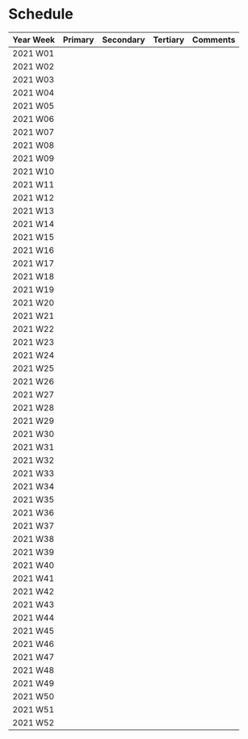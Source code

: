 # Schedule

| Year Week | Primary | Secondary | Tertiary | Comments |
|-----------|---------|-----------|----------|----------|
| 2021 W01 |         |           |          |          |
| 2021 W02 |         |           |          |          |
| 2021 W03 |         |           |          |          |
| 2021 W04 |         |           |          |          |
| 2021 W05 |         |           |          |          |
| 2021 W06 |         |           |          |          |
| 2021 W07 |         |           |          |          |
| 2021 W08 |         |           |          |          |
| 2021 W09 |         |           |          |          |
| 2021 W10 |         |           |          |          |
| 2021 W11 |         |           |          |          |
| 2021 W12 |         |           |          |          |
| 2021 W13 |         |           |          |          |
| 2021 W14 |         |           |          |          |
| 2021 W15 |         |           |          |          |
| 2021 W16 |         |           |          |          |
| 2021 W17 |         |           |          |          |
| 2021 W18 |         |           |          |          |
| 2021 W19 |         |           |          |          |
| 2021 W20 |         |           |          |          |
| 2021 W21 |         |           |          |          |
| 2021 W22 |         |           |          |          |
| 2021 W23 |         |           |          |          |
| 2021 W24 |         |           |          |          |
| 2021 W25 |         |           |          |          |
| 2021 W26 |         |           |          |          |
| 2021 W27 |         |           |          |          |
| 2021 W28 |         |           |          |          |
| 2021 W29 |         |           |          |          |
| 2021 W30 |         |           |          |          |
| 2021 W31 |         |           |          |          |
| 2021 W32 |         |           |          |          |
| 2021 W33 |         |           |          |          |
| 2021 W34 |         |           |          |          |
| 2021 W35 |         |           |          |          |
| 2021 W36 |         |           |          |          |
| 2021 W37 |         |           |          |          |
| 2021 W38 |         |           |          |          |
| 2021 W39 |         |           |          |          |
| 2021 W40 |         |           |          |          |
| 2021 W41 |         |           |          |          |
| 2021 W42 |         |           |          |          |
| 2021 W43 |         |           |          |          |
| 2021 W44 |         |           |          |          |
| 2021 W45 |         |           |          |          |
| 2021 W46 |         |           |          |          |
| 2021 W47 |         |           |          |          |
| 2021 W48 |         |           |          |          |
| 2021 W49 |         |           |          |          |
| 2021 W50 |         |           |          |          |
| 2021 W51 |         |           |          |          |
| 2021 W52 |         |           |          |          |
